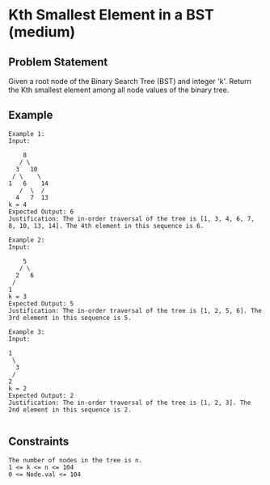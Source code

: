 # Kth Smallest Element in a BST (medium)

## Problem Statement

Given a root node of the Binary Search Tree (BST) and integer 'k'. Return the
Kth smallest element among all node values of the binary tree.

## Example

```text
Example 1:
Input:

    8
   / \
  3   10
 / \    \
1   6    14
   /  \  /
  4   7  13
k = 4
Expected Output: 6
Justification: The in-order traversal of the tree is [1, 3, 4, 6, 7, 8, 10, 13, 14]. The 4th element in this sequence is 6.

Example 2:
Input:

    5
   / \
  2   6
 /
1
k = 3
Expected Output: 5
Justification: The in-order traversal of the tree is [1, 2, 5, 6]. The 3rd element in this sequence is 5.

Example 3:
Input:

1
 \
  3
 /
2
k = 2
Expected Output: 2
Justification: The in-order traversal of the tree is [1, 2, 3]. The 2nd element in this sequence is 2.


```

## Constraints

```text
The number of nodes in the tree is n.
1 <= k <= n <= 104
0 <= Node.val <= 104
```
